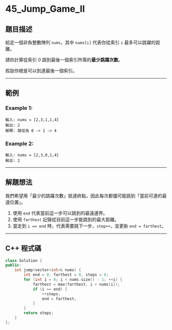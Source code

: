 # 45\_Jump\_Game\_II

## 題目描述

給定一個非負整數陣列 `nums`，其中 `nums[i]` 代表你從索引 `i` 最多可以跳躍的距離。

請你計算從索引 0 跳到最後一個索引所需的**最少跳躍次數**。

假設你總是可以到達最後一個索引。

---

## 範例

### Example 1:

```
輸入: nums = [2,3,1,1,4]
輸出: 2
解釋: 路徑為 0 -> 1 -> 4
```

### Example 2:

```
輸入: nums = [2,3,0,1,4]
輸出: 2
```

---

## 解題想法


我們希望用「最少的跳躍次數」抵達終點，因此每次都儘可能跳到「當前可達的最遠位置」。

1. 使用 `end` 代表當前這一步可以跳到的最遠邊界。
2. 使用 `farthest` 記錄從目前這一步能跳到的最大距離。
3. 當走到 `i == end` 時，代表需要跳下一步，`step++`，並更新 `end = farthest`。

---

## C++ 程式碼

```cpp
class Solution {
public:
    int jump(vector<int>& nums) {
        int end = 0, farthest = 0, steps = 0;
        for (int i = 0; i < nums.size() - 1; ++i) {
            farthest = max(farthest, i + nums[i]);
            if (i == end) {
                ++steps;
                end = farthest;
            }
        }
        return steps;
    }
};
```